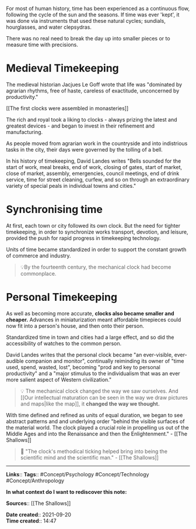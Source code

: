 For most of human history, time has been experienced as a continuous flow, following the cycle of the sun and the seasons. If time was ever 'kept', it was done via instruments that used these natural cycles; sundials, hourglasses, and water clepsydras.

There was no real need to break the day up into smaller pieces or to measure time with precisions.

# Medieval Timekeeping
The medieval historian Jacjues Le Goff wrote that life was
"dominated by agrarian rhythms, free of haste, careless of exactitude, unconcerned by productivity."

[[The first clocks were assembled in monasteries]]

The rich and royal took a liking to clocks - always prizing the latest and greatest devices - and began to invest in their refinement and manufacturing. 

As people moved from agrarian work in the countryside and into indistrious tasks in the city, their days were governed by the tolling of a bell. 

In his history of timekeeping, David Landes writes
"Bells sounded for the start of work, meal breaks, end of work, closing of gates, start of market, close of market, assembly, emergencies, council meetings, end of drink service, time for street cleaning, curfew, and so on through an extraordinary variety of special peals in individual towns and cities."


# Synchronising time
At first, each town or city followed its own clock. But the need for tighter timekeeping, in order to synchronize works transport, devotion, and leisure, provided the push for rapid progress in timekeeping technology. 

Units of time became standardized in order to support the constant growth of commerce and industry.

> 💡By the fourteenth century, the mechanical clock had become commonplace.

# Personal Timekeeping
As well as becoming more accurate, **clocks also became smaller and cheaper.** Advances in miniaturization meant affordable timepieces could now fit into a person's house, and then onto their person. 

Standardized time in town and cities had a large effect, and so did the accessibility of watches to the common person.

David Landes writes that the personal clock became
"an ever-visible, ever-audible companion and monitor", continually reiminding its owner of "time used, spend, wasted, lost", becoming "prod and key to personal productivity" and a "major stimulus to the individualism that was an ever more salient aspect of Western civilization."

> 💡 The mechanical clock changed the way we saw ourselves. And [[Our intellectual maturation can be seen in the way we draw pictures and maps|like the map]], it **changed the way we thought.**

With time defined and refined as units of equal duration, we began to see abstract patterns and and underlying order "behind the visible surfaces of the material world. The clock played a crucial role in propelling us out of the Middle Ages and into the Renaissance and then the Enlightenment." - [[The Shallows]]

> 💬 "The clock's methodical ticking helped bring into being the scientific mind and the scientific man." - [[The Shallows]]

---
**Links**:: 
**Tags**:: #Concept/Psychology #Concept/Technology #Concept/Anthropology 

**In what context do I want to rediscover this note:**

**Sources**:: [[The Shallows]]

**Date created**:: 2021-09-20  
**Time created**:: 14:47